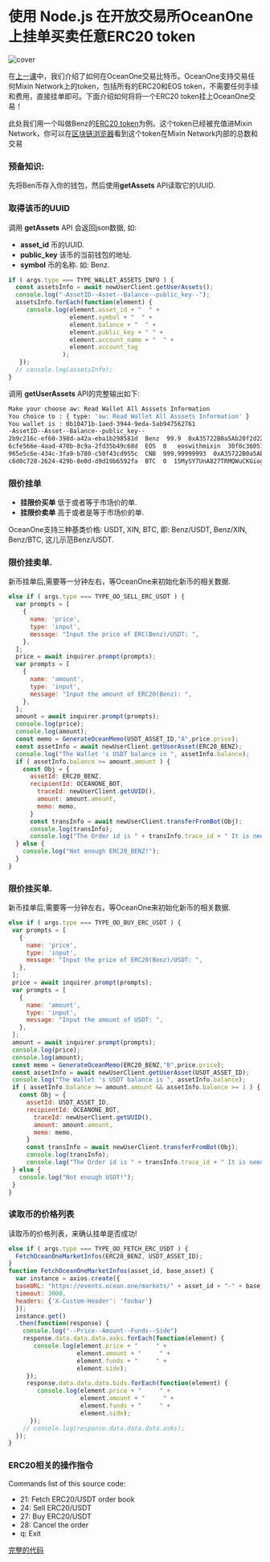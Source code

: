# 使用 Node.js 在开放交易所OceanOne上挂单买卖任意ERC20 token
![cover](https://github.com/wenewzhang/mixin_network-nodejs-bot2/raw/master/Bitcoin_node.jpg)

在[上一课](https://github.com/wenewzhang/mixin_network-nodejs-bot2/blob/master/README5.md)中，我们介绍了如何在OceanOne交易比特币。OceanOne支持交易任何Mixin Network上的token，包括所有的ERC20和EOS token，不需要任何手续和费用，直接挂单即可。下面介绍如何将将一个ERC20 token挂上OceanOne交易！

此处我们用一个叫做Benz的[ERC20 token](https://etherscan.io/token/0xc409b5696c5f9612e194a582e14c8cd41ecdbc67)为例。这个token已经被充值进Mixin Network，你可以在[区块链浏览器](https://mixin.one/snapshots/2b9c216c-ef60-398d-a42a-eba1b298581d )看到这个token在Mixin Network内部的总数和交易
### 预备知识:
先将Ben币存入你的钱包，然后使用**getAssets** API读取它的UUID.

### 取得该币的UUID
调用 **getAssets** API 会返回json数据, 如:

- **asset_id** 币的UUID.
- **public_key** 该币的当前钱包的地址.
- **symbol**  币的名称. 如: Benz.

```js
if ( args.type === TYPE_WALLET_ASSETS_INFO ) {
  const assetsInfo = await newUserClient.getUserAssets();
  console.log("-AssetID--Asset--Balance--public_key--");
  assetsInfo.forEach(function(element) {
     console.log(element.asset_id + "  " +
                 element.symbol + "  " +
                 element.balance + "  " +
                 element.public_key + " " +
                 element.account_name + "  " +
                 element.account_tag
               );
   });
  // console.log(assetsInfo);
}
```

调用 **getUserAssets** API的完整输出如下:

```bash
Make your choose aw: Read Wallet All Asssets Information
You choice to : { type: 'aw: Read Wallet All Asssets Information' }
You wallet is : 0b10471b-1aed-3944-9eda-5ab947562761
-AssetID--Asset--Balance--public_key--
2b9c216c-ef60-398d-a42a-eba1b298581d  Benz  99.9  0xA35722B0a5Ab20f2d2276999F5b18D42C71Ba688
6cfe566e-4aad-470b-8c9a-2fd35b49c68d  EOS  0   eoswithmixin  30f0c36057b9b22151173b309bd0d79c
965e5c6e-434c-3fa9-b780-c50f43cd955c  CNB  999.99999993  0xA35722B0a5Ab20f2d2276999F5b18D42C71Ba688
c6d0c728-2624-429b-8e0d-d9d19b6592fa  BTC  0  15MySY7UnA827TRMQWuCKGiogCYXUmt21M
```

### 限价挂单
- **挂限价买单**  低于或者等于市场价的单.
- **挂限价卖单**  高于或者是等于市场价的单.

OceanOne支持三种基类价格: USDT, XIN, BTC, 即: Benz/USDT, Benz/XIN, Benz/BTC, 这儿示范Benz/USDT.

### 限价挂卖单.
新币挂单后,需要等一分钟左右，等OceanOne来初始化新币的相关数据.

```js
else if ( args.type === TYPE_OO_SELL_ERC_USDT ) {
  var prompts = [
    {
      name: 'price',
      type: 'input',
      message: "Input the price of ERC(Benz)/USDT: ",
    },
  ];
  price = await inquirer.prompt(prompts);
  var prompts = [
    {
      name: 'amount',
      type: 'input',
      message: "Input the amount of ERC20(Benz): ",
    },
  ];
  amount = await inquirer.prompt(prompts);
  console.log(price);
  console.log(amount);
  const memo = GenerateOceanMemo(USDT_ASSET_ID,"A",price.price);
  const assetInfo = await newUserClient.getUserAsset(ERC20_BENZ);
  console.log("The Wallet 's USDT balance is ", assetInfo.balance);
  if ( assetInfo.balance >= amount.amount ) {
    const Obj = {
      assetId: ERC20_BENZ,
      recipientId: OCEANONE_BOT,
        traceId: newUserClient.getUUID(),
        amount: amount.amount,
        memo: memo,
      }
      const transInfo = await newUserClient.transferFromBot(Obj);
      console.log(transInfo);
      console.log("The Order id is " + transInfo.trace_id + " It is needed to cancel the order!");
  } else {
    console.log("Not enough ERC20_BENZ!");
  }
}
```

### 限价挂买单.
新币挂单后,需要等一分钟左右，等OceanOne来初始化新币的相关数据.

```js
else if ( args.type === TYPE_OO_BUY_ERC_USDT ) {
 var prompts = [
   {
     name: 'price',
     type: 'input',
     message: "Input the price of ERC20(Benz)/USDT: ",
   },
 ];
 price = await inquirer.prompt(prompts);
 var prompts = [
   {
     name: 'amount',
     type: 'input',
     message: "Input the amount of USDT: ",
   },
 ];
 amount = await inquirer.prompt(prompts);
 console.log(price);
 console.log(amount);
 const memo = GenerateOceanMemo(ERC20_BENZ,"B",price.price);
 const assetInfo = await newUserClient.getUserAsset(USDT_ASSET_ID);
 console.log("The Wallet 's USDT balance is ", assetInfo.balance);
 if ( assetInfo.balance >= amount.amount && assetInfo.balance >= 1 ) {
   const Obj = {
     assetId: USDT_ASSET_ID,
     recipientId: OCEANONE_BOT,
       traceId: newUserClient.getUUID(),
       amount: amount.amount,
       memo: memo,
     }
     const transInfo = await newUserClient.transferFromBot(Obj);
     console.log(transInfo);
     console.log("The Order id is " + transInfo.trace_id + " It is needed to cancel the order!");
 } else {
   console.log("Not enough USDT!");
 }
}
```
### 读取币的价格列表
读取币的价格列表，来确认挂单是否成功!

```js
else if ( args.type === TYPE_OO_FETCH_ERC_USDT ) {
  FetchOceanOneMarketInfos(ERC20_BENZ, USDT_ASSET_ID);
}
function FetchOceanOneMarketInfos(asset_id, base_asset) {
  var instance = axios.create({
  baseURL: "https://events.ocean.one/markets/" + asset_id + "-" + base_asset + "/book",
  timeout: 3000,
  headers: {'X-Custom-Header': 'foobar'}
  });
  instance.get()
  .then(function(response) {
    console.log("--Price--Amount--Funds--Side")
    response.data.data.data.asks.forEach(function(element) {
       console.log(element.price + "     " +
                   element.amount + "     " +
                   element.funds + "     " +
                   element.side);
     });
     response.data.data.data.bids.forEach(function(element) {
        console.log(element.price + "     " +
                    element.amount + "     " +
                    element.funds + "     " +
                    element.side);
      });
    // console.log(response.data.data.data.asks);
  });
}
```
### ERC20相关的操作指令

Commands list of this source code:

- 21: Fetch ERC20/USDT order book
- 24: Sell ERC20/USDT
- 27: Buy ERC20/USDT
- 28: Cancel the order
- q: Exit


[完整的代码](https://github.com/wenewzhang/mixin_network-nodejs-bot2/blob/master/bitcoin-wallet-nodejs/bitcoin-wallet-nodejs.js)
